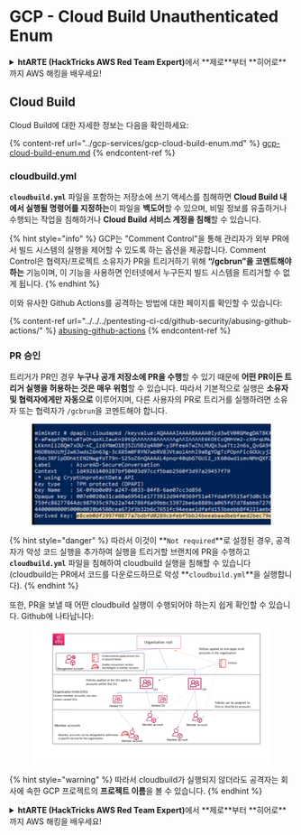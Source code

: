 # GCP - Cloud Build Unauthenticated Enum

<details>

<summary><strong>htARTE (HackTricks AWS Red Team Expert)</strong>에서 **제로**부터 **히어로**까지 AWS 해킹을 배우세요!</summary>

HackTricks를 지원하는 다른 방법:

* **회사가 HackTricks에 광고되길 원하거나** **PDF 형식의 HackTricks를 다운로드**하려면 [**구독 요금제**](https://github.com/sponsors/carlospolop)를 확인하세요!
* [**공식 PEASS & HackTricks 스왜그**](https://peass.creator-spring.com)를 구매하세요
* [**The PEASS Family**](https://opensea.io/collection/the-peass-family)를 발견하세요, 당사의 독점 [**NFTs**](https://opensea.io/collection/the-peass-family) 컬렉션
* **💬** [**Discord 그룹**](https://discord.gg/hRep4RUj7f) 또는 [텔레그램 그룹](https://t.me/peass)에 **가입**하거나 **트위터** 🐦 [**@carlospolopm**](https://twitter.com/carlospolopm)을 **팔로우**하세요.
* **해킹 트릭을 공유하려면** [**HackTricks**](https://github.com/carlospolop/hacktricks) 및 [**HackTricks Cloud**](https://github.com/carlospolop/hacktricks-cloud) github 저장소로 PR을 제출하세요.

</details>

## Cloud Build

Cloud Build에 대한 자세한 정보는 다음을 확인하세요:

{% content-ref url="../gcp-services/gcp-cloud-build-enum.md" %}
[gcp-cloud-build-enum.md](../gcp-services/gcp-cloud-build-enum.md)
{% endcontent-ref %}

### cloudbuild.yml

**`cloudbuild.yml`** 파일을 포함하는 저장소에 쓰기 액세스를 침해하면 **Cloud Build 내에서 실행될 명령어를 지정하는**이 파일을 **백도어**할 수 있으며, 비밀 정보를 유출하거나 수행되는 작업을 침해하거나 **Cloud Build 서비스 계정을 침해**할 수 있습니다.

{% hint style="info" %}
GCP는 "Comment Control"을 통해 관리자가 외부 PR에서 빌드 시스템의 실행을 제어할 수 있도록 하는 옵션을 제공합니다. Comment Control은 협력자/프로젝트 소유자가 PR을 트리거하기 위해 **“/gcbrun”을 코멘트해야 하는** 기능이며, 이 기능을 사용하면 인터넷에서 누구든지 빌드 시스템을 트리거할 수 없게 됩니다.
{% endhint %}

이와 유사한 Github Actions를 공격하는 방법에 대한 페이지를 확인할 수 있습니다:

{% content-ref url="../../../pentesting-ci-cd/github-security/abusing-github-actions/" %}
[abusing-github-actions](../../../pentesting-ci-cd/github-security/abusing-github-actions/)
{% endcontent-ref %}

### PR 승인

트리거가 PR인 경우 **누구나 공개 저장소에 PR을 수행**할 수 있기 때문에 **어떤 PR이든 트리거 실행을 허용하는 것은 매우 위험**할 수 있습니다. 따라서 기본적으로 실행은 **소유자 및 협력자에게만 자동으로** 이루어지며, 다른 사용자의 PR로 트리거를 실행하려면 소유자 또는 협력자가 `/gcbrun`을 코멘트해야 합니다.

<figure><img src="../../../.gitbook/assets/image (150).png" alt="" width="563"><figcaption></figcaption></figure>

{% hint style="danger" %}
따라서 이것이 \*\*`Not required`\*\*로 설정된 경우, 공격자가 악성 코드 실행을 추가하여 실행을 트리거할 브랜치에 PR을 수행하고 **`cloudbuild.yml`** 파일을 침해하여 cloudbuild 실행을 침해할 수 있습니다 (cloudbuild는 PR에서 코드를 다운로드하므로 악성 \*\*`cloudbuild.yml`\*\*을 실행합니다).
{% endhint %}

또한, PR을 보낼 때 어떤 cloudbuild 실행이 수행되어야 하는지 쉽게 확인할 수 있습니다. Github에 나타납니다:

<figure><img src="../../../.gitbook/assets/image (151).png" alt=""><figcaption></figcaption></figure>

{% hint style="warning" %}
따라서 cloudbuild가 실행되지 않더라도 공격자는 회사에 속한 GCP 프로젝트의 **프로젝트 이름**을 볼 수 있습니다.
{% endhint %}

<details>

<summary><strong>htARTE (HackTricks AWS Red Team Expert)</strong>에서 **제로**부터 **히어로**까지 AWS 해킹을 배우세요!</summary>

HackTricks를 지원하는 다른 방법:

* **회사가 HackTricks에 광고되길 원하거나** **PDF 형식의 HackTricks를 다운로드**하려면 [**구독 요금제**](https://github.com/sponsors/carlospolop)를 확인하세요!
* [**공식 PEASS & HackTricks 스왜그**](https://peass.creator-spring.com)를 구매하세요
* [**The PEASS Family**](https://opensea.io/collection/the-peass-family)를 발견하세요, 당사의 독점 [**NFTs**](https://opensea.io/collection/the-peass-family) 컬렉션
* **💬** [**Discord 그룹**](https://discord.gg/hRep4RUj7f) 또는 [텔레그램 그룹](https://t.me/peass)에 **가입**하거나 **트위터** 🐦 [**@carlospolopm**](https://twitter.com/carlospolopm)을 **팔로우**하세요.
* **해킹 트릭을 공유하려면** [**HackTricks**](https://github.com/carlospolop/hacktricks) 및 [**HackTricks Cloud**](https://github.com/carlospolop/hacktricks-cloud) github 저장소로 PR을 제출하세요.

</details>
